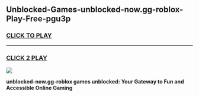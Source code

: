 
## Unblocked-Games-unblocked-now.gg-roblox-Play-Free-pgu3p
<h3>
<a href="https://premium76.site?title=unblocked-now.gg-roblox&ref=10A">CLICK TO PLAY</a></h3>
<hr>

<h3>
<a href="https://premium76.site?title=unblocked-now.gg-roblox&ref=10A">CLICK 2 PLAY</a>
  
</h3>

<a href="https://premium76.site?title=unblocked-now.gg-roblox&ref=10A"><img src="https://clearcache.store/games.png"></a>


**unblocked-now.gg-roblox games unblocked: Your Gateway to Fun and Accessible Online Gaming**
